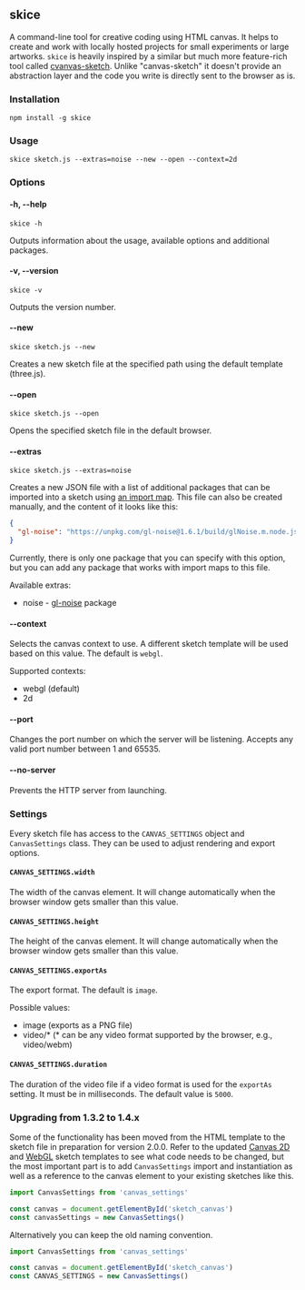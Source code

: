 ## skice

A command-line tool for creative coding using HTML canvas. It helps to create and work with locally
hosted projects for small experiments or large artworks. `skice` is heavily inspired by a similar but
much more feature-rich tool called [cvanvas-sketch](https://github.com/mattdesl/canvas-sketch).
Unlike "canvas-sketch" it doesn't provide an abstraction layer and the code you write is directly
sent to the browser as is.

### Installation

```
npm install -g skice
```

### Usage

```
skice sketch.js --extras=noise --new --open --context=2d
```

### Options
#### -h, --help

```
skice -h
```

Outputs information about the usage, available options and additional packages.

#### -v, --version

```
skice -v
```

Outputs the version number.

#### --new

```
skice sketch.js --new
```

Creates a new sketch file at the specified path using the default template (three.js).

#### --open

```
skice sketch.js --open
```

Opens the specified sketch file in the default browser.

#### --extras

```
skice sketch.js --extras=noise
```

Creates a new JSON file with a list of additional packages that can be imported into a sketch using
[an import map](https://developer.mozilla.org/en-US/docs/Web/HTML/Element/script/type/importmap).
This file can also be created manually, and the content of it looks like this:

```json
{
  "gl-noise": "https://unpkg.com/gl-noise@1.6.1/build/glNoise.m.node.js"
}
```

Currently, there is only one package that you can specify with this option, but you can add any
package that works with import maps to this file.

Available extras:
- noise - [gl-noise](https://github.com/FarazzShaikh/glNoise) package

#### --context

Selects the canvas context to use. A different sketch template will be used based on this value.
The default is `webgl`.

Supported contexts:

- webgl (default)
- 2d

#### --port

Changes the port number on which the server will be listening. Accepts any valid port number between
1 and 65535.

#### --no-server

Prevents the HTTP server from launching.

### Settings

Every sketch file has access to the `CANVAS_SETTINGS` object and `CanvasSettings` class. They can be
used to adjust rendering and export options.

#### `CANVAS_SETTINGS.width`

The width of the canvas element. It will change automatically when the browser window
gets smaller than this value.

#### `CANVAS_SETTINGS.height`

The height of the canvas element. It will change automatically when the browser window
gets smaller than this value.

#### `CANVAS_SETTINGS.exportAs`

The export format. The default is `image`.

Possible values:

- image (exports as a PNG file)
- video/* (* can be any video format supported by the browser, e.g., video/webm)

#### `CANVAS_SETTINGS.duration`

The duration of the video file if a video format is used for the `exportAs` setting. It must be in
milliseconds. The default value is `5000`.

### Upgrading from 1.3.2 to 1.4.x

Some of the functionality has been moved from the HTML template to the sketch file in preparation for
version 2.0.0. Refer to the updated [Canvas 2D](templates/2d_sketch.js) and [WebGL](templates/webgl_sketch.js)
sketch templates to see what code needs to be changed, but the most important part is to add `CanvasSettings`
import and instantiation as well as a reference to the canvas element to your existing sketches like this.

```js
import CanvasSettings from 'canvas_settings'

const canvas = document.getElementById('sketch_canvas')
const canvasSettings = new CanvasSettings()
```

Alternatively you can keep the old naming convention.

```js
import CanvasSettings from 'canvas_settings'

const canvas = document.getElementById('sketch_canvas')
const CANVAS_SETTINGS = new CanvasSettings()
```
